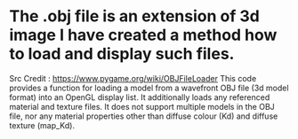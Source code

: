 # The .obj file is an extension of 3d image I have created a method how to load and display such files.
Src Credit : https://www.pygame.org/wiki/OBJFileLoader
This code provides a function for loading a model from a wavefront OBJ file (3d model format) into an OpenGL display list. It additionally loads any referenced material and texture files. It does not support multiple models in the OBJ file, nor any material properties other than diffuse colour (Kd) and diffuse texture (map_Kd).
